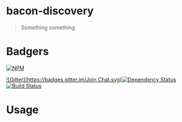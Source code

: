 bacon-discovery
===============

> Something something

# Badgers

[![NPM](https://nodei.co/npm/bacon-discovery.png?downloads=true&stars=true)](https://nodei.co/npm/bacon-discovery/)

[![Gitter](https://badges.gitter.im/Join Chat.svg)](https://gitter.im/diasdavid/bacon-discovery?utm_source=badge&utm_medium=badge&utm_campaign=pr-badge)[![Dependency Status](https://david-dm.org/diasdavid/bacon-discovery.svg)](https://david-dm.org/diasdavid/bacon-discovery)[![Build Status](https://travis-ci.org/diasdavid/bacon-discovery.svg)](https://travis-ci.org/diasdavid/bacon-discovery)


# Usage
